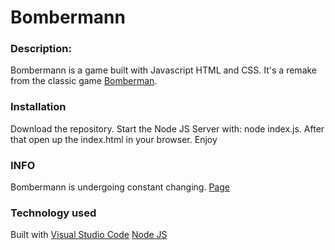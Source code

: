 
# Bombermann

### Description:

Bombermann is a game built with Javascript HTML and CSS. It's a remake from the classic game [Bomberman](https://de.wikipedia.org/wiki/Bomberman).

### Installation
Download the repository. Start the Node JS Server with: node index.js. After that open up the index.html in your browser. Enjoy

### INFO
Bombermann is undergoing constant changing. 
[Page](https://andiroither.github.io/Bombermann/)

### Technology used
Built with
[Visual Studio Code](https://code.visualstudio.com/)
[Node JS](https://nodejs.org/en/)
